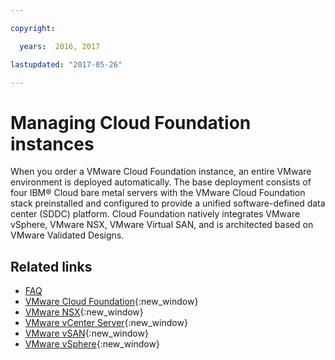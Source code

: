 ```yaml
---

copyright:

  years:  2016, 2017

lastupdated: "2017-05-26"

---
```


# Managing Cloud Foundation instances

When you order a VMware Cloud Foundation instance, an entire VMware environment is deployed automatically. The base deployment consists of four IBM® Cloud bare metal servers with the VMware Cloud Foundation stack preinstalled and configured to provide a unified software-defined data center (SDDC) platform. Cloud Foundation natively integrates VMware vSphere, VMware NSX, VMware Virtual SAN, and is architected based on VMware Validated Designs.   

## Related links

* [FAQ](../vmonic/faq.html)
* [VMware Cloud Foundation](http://www.vmware.com/products/cloud-foundation.html){:new_window}
* [VMware NSX](https://www.vmware.com/products/nsx){:new_window}
* [VMware vCenter Server](http://www.vmware.com/products/vcenter-server.html){:new_window}
* [VMware vSAN](https://www.vmware.com/products/virtual-san){:new_window}
* [VMware vSphere](http://www.vmware.com/products/vsphere.html){:new_window}
